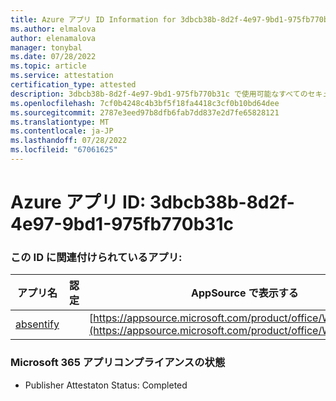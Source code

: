 ```yaml
---
title: Azure アプリ ID Information for 3dbcb38b-8d2f-4e97-9bd1-975fb770b31c
ms.author: elmalova
author: elenamalova
manager: tonybal
ms.date: 07/28/2022
ms.topic: article
ms.service: attestation
certification_type: attested
description: 3dbcb38b-8d2f-4e97-9bd1-975fb770b31c で使用可能なすべてのセキュリティとコンプライアンス情報。
ms.openlocfilehash: 7cf0b4248c4b3bf5f18fa4418c3cf0b10bd64dee
ms.sourcegitcommit: 2787e3eed97b8dfb6fab7dd837e2d7fe65828121
ms.translationtype: MT
ms.contentlocale: ja-JP
ms.lasthandoff: 07/28/2022
ms.locfileid: "67061625"
---
```

# <a name="azure-app-id-3dbcb38b-8d2f-4e97-9bd1-975fb770b31c"></a>Azure アプリ ID: 3dbcb38b-8d2f-4e97-9bd1-975fb770b31c


### <a name="apps-associated-with-this-id"></a>この ID に関連付けられているアプリ:
| **アプリ名** | **認定** | **AppSource で表示する** |
|--------------|---------------|-----------------------|
| [absentify](../forward/WA200003833.md) |  | [https://appsource.microsoft.com/product/office/WA200003833](https://appsource.microsoft.com/product/office/WA200003833) |

### <a name="microsoft-365-app-compliance-status"></a>Microsoft 365 アプリコンプライアンスの状態
- Publisher Attestaton Status: Completed
